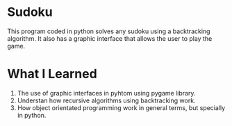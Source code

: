 # Sudoku
This program coded in python solves any sudoku using a backtracking algorithm. It also has a graphic interface that allows the user to play the game.

# What I Learned
1. The use of graphic interfaces in pyhtom using pygame library.
2. Understan how recursive algorithms using backtracking work. 
3. How object orientated programming work in general terms, but specially in python.
